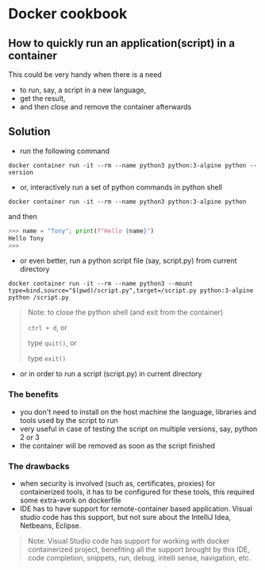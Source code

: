 # Docker cookbook

## How to quickly run an application(script) in a container

This could be very handy when there is a need

- to run, say, a script in a new language,
- get the result,
- and then close and remove the container afterwards

## Solution

- run the following command

`docker container run -it --rm --name python3 python:3-alpine python --version`

- or, interactively run a set of python commands in python shell

`docker container run -it --rm --name python3 python:3-alpine python`

and then

```python
>>> name = "Tony"; print(f"Hello {name}")
Hello Tony
>>>
```

- or even better, run a python script file (say, script.py) from current directory

`docker container run -it --rm --name python3 --mount type=bind,source="$(pwd)/script.py",target=/script.py python:3-alpine python /script.py`

> Note: to close the python shell (and exit from the container)
>
> `ctrl + d`, or
>
> type `quit()`, or
>
> type `exit()`



- or in order to run a script (script.py) in current directory


### The benefits

- you don't need to install on the host machine the language, libraries and tools used by the script to run
- very useful in case of testing the script on multiple versions, say, python 2 or 3
- the container will be removed as soon as the script finished

### The drawbacks

- when security is involved (such as, certificates, proxies) for containerized tools, it has to be configured for these tools, this required some extra-work on dockerfile
- IDE has to have support for remote-container based application. Visual studio code has this support, but not sure about the IntelliJ Idea, Netbeans, Eclipse.

>Note: Visual Studio code has support for working with docker containerized project, benefiting all the support brought by this IDE, code completion, snippets, run, debug, intelli sense, navigation, etc.

